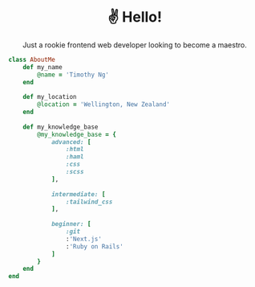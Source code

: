 <div align="center">
<h1>&#9996;&#65039; Hello&excl;</h1>

Just a rookie frontend web developer looking to become a maestro.
</div>

```ruby
class AboutMe
    def my_name
        @name = 'Timothy Ng'
    end
    
    def my_location
        @location = 'Wellington, New Zealand'
    end
    
    def my_knowledge_base
        @my_knowledge_base = {
            advanced: [
                :html
                :haml
                :css
                :scss
            ],
            
            intermediate: [
                :tailwind_css
            ],
            
            beginner: [
                :git
                :'Next.js'
                :'Ruby on Rails'
            ]
        }
    end
end
```
